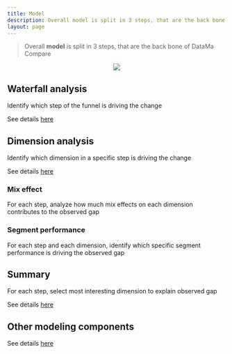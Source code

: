 ```yaml
---
title: Model
description: Overall model is split in 3 steps, that are the back bone of DataMa Compare.
layout: page
---
```


> Overall **model** is split in 3 steps, that are the back bone of DataMa Compare

<center><img src="{{site.url}}/{{site.baseurl}}/core_app/compare/images/Model-300x266.jpg"/></center>

## Waterfall analysis
Identify which step of the funnel is driving the change

See details [here]({{site.url}}/{{site.baseurl}}/core_app/compare/model/waterfall)

## Dimension analysis
Identify which dimension in a specific step is driving the change

See details [here]({{site.url}}/{{site.baseurl}}/core_app/compare/model/dimension_perf_and_mix)

### Mix effect
For each step, analyze how much mix effects on each dimension contributes to the observed gap

### Segment performance
For each step and each dimension, identify which specific segment performance is driving the observed gap

## Summary
For each step, select most interesting dimension to explain observed gap

See details [here]({{site.url}}/{{site.baseurl}}/core_app/compare/model/waterfall/summary_view)

## Other modeling components
See details [here]({{site.url}}/{{site.baseurl}}/core_app/compare/model/other_important_modeling_components)
